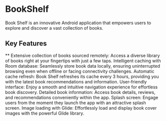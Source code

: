 # BookShelf

Book Shelf is an innovative Android application that empowers users to explore and discover a vast collection of books.

## Key Features

** Extensive collection of books sourced remotely: Access a diverse library of books right at your fingertips with just a few taps.
Intelligent caching with Room database: Seamlessly store book data locally, ensuring uninterrupted browsing even when offline or facing connectivity challenges.
Automatic cache refresh: Book Shelf refreshes its cache every 3 hours, providing you with the latest book recommendations and information.
User-friendly interface: Enjoy a smooth and intuitive navigation experience for effortless book discovery.
Detailed book information: Access book details, reviews, and recommendations conveniently within the app.
Splash screen: Engage users from the moment they launch the app with an attractive splash screen.
Image loading with Glide: Effortlessly load and display book cover images with the powerful Glide library.
